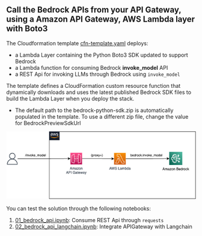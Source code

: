 ## Call the Bedrock APIs from your API Gateway, using a Amazon API Gateway, AWS Lambda layer with Boto3

The Cloudformation template [cfn-template.yaml](./setup/cfn-template.yaml) deploys:
* a Lambda Layer containing the Python Boto3 SDK updated to support Bedrock
* a Lambda function for consuming Bedrock **invoke_model** API
* a REST Api for invoking LLMs through Bedrock using `invoke_model`

The template defines a CloudFormation custom resource function that dynamically downloads and uses the latest published Bedrock SDK files to build the Lambda Layer when you deploy the stack.
* The default path to the bedrock-python-sdk.zip is automatically populated in the template. To use a different zip file, change the value for BedrockPreviewSdkUrl

![Architecture](./images/architecture.png)

You can test the solution through the following notebooks:
1. [01_bedrock_api.ipynb](./01_bedrock_api.ipynb): Consume REST Api through `requests`
2. [02_bedrock_api_langchain.ipynb](./02_bedrock_api_langchain.ipynb): Integrate APIGateway with Langchain